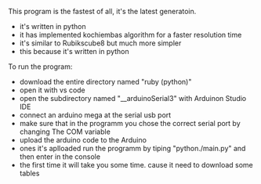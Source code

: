 This program is the fastest of all, it's the latest generatoin.

- it's written in python
- it has implemented kochiembas algorithm for a faster resolution time
- it's similar to Rubikscube8 but much more simpler
- this because it's written in python

To run the program:

- download the entire directory named "ruby (python)"
- open it with vs code
- open the subdirectory named "__arduinoSerial3" with Arduinon Studio IDE
- connect an arduino mega at the serial usb port
- make sure that in the programm you chose the correct serial port by changing The COM variable
- upload the arduino code to the Arduino
- ones it's aplloaded run the programm by tiping "python./main.py" and then enter in the console
- the first time it will take you some time. cause it need to download some tables
